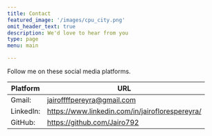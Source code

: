 ```yaml
---
title: Contact
featured_image: '/images/cpu_city.png'
omit_header_text: true
description: We'd love to hear from you
type: page
menu: main

---
```


Follow me on these social media platforms.

Platform |	URL
---|---
Gmail:|jairoffffpereyra@gmail.com
LinkedIn:|	https://www.linkedin.com/in/jairoflorespereyra/
GitHub:|	https://github.com/Jairo792
